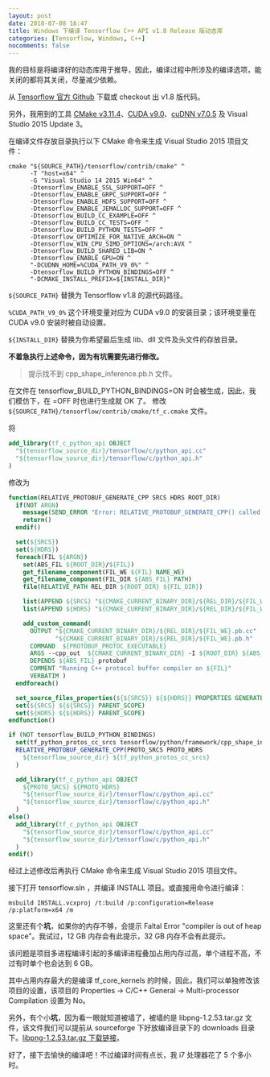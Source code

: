 ```yaml
---
layout: post
date: 2018-07-08 16:47
title: Windows 下编译 Tensorflow C++ API v1.8 Release 版动态库
categories: [Tensorflow, Windows, C++]
nocomments: false
---
```

我的目标是将编译好的动态库用于推导，因此，编译过程中所涉及的编译选项，能关闭的都将其关闭，尽量减少依赖。

从 [Tensorflow 官方 Github](https://github.com/tensorflow/tensorflow) 下载或 checkout 出 v1.8 版代码。

另外，我用到的工具 [CMake v3.11.4](https://cmake.org/download/)、[CUDA v9.0](https://developer.nvidia.com/cuda-90-download-archive)、[cuDNN v7.0.5](https://developer.nvidia.com/rdp/cudnn-archive) 及 Visual Studio 2015 Update 3。

在编译文件存放目录执行以下 CMake 命令来生成 Visual Studio 2015 项目文件：
~~~batch
cmake "${SOURCE_PATH}/tensorflow/contrib/cmake" ^
      -T "host=x64" ^
      -G "Visual Studio 14 2015 Win64" ^
      -Dtensorflow_ENABLE_SSL_SUPPORT=OFF ^
      -Dtensorflow_ENABLE_GRPC_SUPPORT=OFF ^
      -Dtensorflow_ENABLE_HDFS_SUPPORT=OFF ^
      -Dtensorflow_ENABLE_JEMALLOC_SUPPORT=OFF ^
      -Dtensorflow_BUILD_CC_EXAMPLE=OFF ^
      -Dtensorflow_BUILD_CC_TESTS=OFF ^
      -Dtensorflow_BUILD_PYTHON_TESTS=OFF ^
      -Dtensorflow_OPTIMIZE_FOR_NATIVE_ARCH=ON ^
      -Dtensorflow_WIN_CPU_SIMD_OPTIONS=/arch:AVX ^
      -Dtensorflow_BUILD_SHARED_LIB=ON ^
      -Dtensorflow_ENABLE_GPU=ON ^
      "-DCUDNN_HOME=%CUDA_PATH_V9_0%" ^
      -Dtensorflow_BUILD_PYTHON_BINDINGS=OFF ^
      "-DCMAKE_INSTALL_PREFIX=${INSTALL_DIR}"
~~~
`${SOURCE_PATH}` 替换为 Tensorflow v1.8 的源代码路径。

`%CUDA_PATH_V9_0%` 这个环境变量对应为 CUDA v9.0 的安装目录；该环境变量在 CUDA v9.0 安装时被自动设置。

`${INSTALL_DIR}` 替换为你希望最后生成 lib、dll 文件及头文件的存放目录。

**不着急执行上述命令，因为有坑需要先进行修改。**

> 提示找不到 cpp_shape_inference.pb.h 文件。

在文件在 tensorflow_BUILD_PYTHON_BINDINGS=ON 时会被生成，因此，我们模仿下，在 =OFF 时也进行生成就 OK 了。
修改 `${SOURCE_PATH}/tensorflow/contrib/cmake/tf_c.cmake` 文件。

将

```cmake
add_library(tf_c_python_api OBJECT
  "${tensorflow_source_dir}/tensorflow/c/python_api.cc"
  "${tensorflow_source_dir}/tensorflow/c/python_api.h"
)
```

修改为

```cmake
function(RELATIVE_PROTOBUF_GENERATE_CPP SRCS HDRS ROOT_DIR)
  if(NOT ARGN)
    message(SEND_ERROR "Error: RELATIVE_PROTOBUF_GENERATE_CPP() called without any proto files")
    return()
  endif()

  set(${SRCS})
  set(${HDRS})
  foreach(FIL ${ARGN})
    set(ABS_FIL ${ROOT_DIR}/${FIL})
    get_filename_component(FIL_WE ${FIL} NAME_WE)
    get_filename_component(FIL_DIR ${ABS_FIL} PATH)
    file(RELATIVE_PATH REL_DIR ${ROOT_DIR} ${FIL_DIR})

    list(APPEND ${SRCS} "${CMAKE_CURRENT_BINARY_DIR}/${REL_DIR}/${FIL_WE}.pb.cc")
    list(APPEND ${HDRS} "${CMAKE_CURRENT_BINARY_DIR}/${REL_DIR}/${FIL_WE}.pb.h")

    add_custom_command(
      OUTPUT "${CMAKE_CURRENT_BINARY_DIR}/${REL_DIR}/${FIL_WE}.pb.cc"
             "${CMAKE_CURRENT_BINARY_DIR}/${REL_DIR}/${FIL_WE}.pb.h"
      COMMAND  ${PROTOBUF_PROTOC_EXECUTABLE}
      ARGS --cpp_out  ${CMAKE_CURRENT_BINARY_DIR} -I ${ROOT_DIR} ${ABS_FIL} -I ${PROTOBUF_INCLUDE_DIRS}
      DEPENDS ${ABS_FIL} protobuf
      COMMENT "Running C++ protocol buffer compiler on ${FIL}"
      VERBATIM )
  endforeach()

  set_source_files_properties(${${SRCS}} ${${HDRS}} PROPERTIES GENERATED TRUE)
  set(${SRCS} ${${SRCS}} PARENT_SCOPE)
  set(${HDRS} ${${HDRS}} PARENT_SCOPE)
endfunction()

if (NOT tensorflow_BUILD_PYTHON_BINDINGS)
  set(tf_python_protos_cc_srcs tensorflow/python/framework/cpp_shape_inference.proto)
  RELATIVE_PROTOBUF_GENERATE_CPP(PROTO_SRCS PROTO_HDRS
    ${tensorflow_source_dir} ${tf_python_protos_cc_srcs}
  )

  add_library(tf_c_python_api OBJECT
    ${PROTO_SRCS} ${PROTO_HDRS}
    "${tensorflow_source_dir}/tensorflow/c/python_api.cc"
    "${tensorflow_source_dir}/tensorflow/c/python_api.h"
  )
else()
  add_library(tf_c_python_api OBJECT
    "${tensorflow_source_dir}/tensorflow/c/python_api.cc"
    "${tensorflow_source_dir}/tensorflow/c/python_api.h"
  )
endif()
```

经过上述修改后再执行 CMake 命令来生成 Visual Studio 2015 项目文件。

接下打开 tensorflow.sln ，并编译 INSTALL 项目。或直接用命令进行编译：
~~~batch
msbuild INSTALL.vcxproj /t:build /p:configuration=Release /p:platform=x64 /m
~~~

这里还有个**坑**，如果你的内存不够，会提示 Faltal Error "compiler is out of heap space"。我试过，12 GB 内存会有此提示，32 GB 内存不会有此提示。

该问题是项目多进程编译引起的多编译进程叠加占用内存过高，单个进程不高，不过有时单个也会达到 6 GB。

其中占用内存最大的是编译 tf_core_kernels 的时候，因此，我们可以单独修改该项目的设置，该项目的 Properties -> C/C++ General -> Multi-processor Compilation 设置为 No。

另外，有个小**坑**，因为看一眼就知道被墙了，被墙的是 libpng-1.2.53.tar.gz 文件，该文件我们可以提前从 sourceforge 下好放编译目录下的 downloads 目录下。[libpng-1.2.53.tar.gz 下载链接](https://sourceforge.net/projects/libpng/files/libpng12/older-releases/1.2.53/libpng-1.2.53.tar.gz/download)。

好了，接下去愉快的编译吧！不过编译时间有点长，我 i7 处理器花了 5 个多小时。
